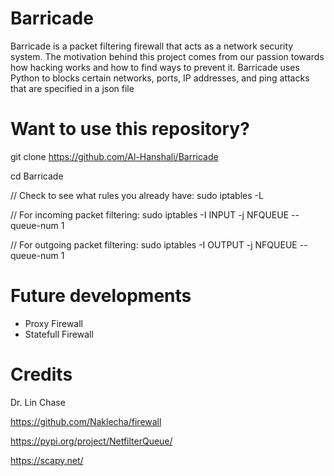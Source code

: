 # Barricade
Barricade is a packet filtering firewall that acts as a network security system.
The motivation behind this project comes from our passion towards how hacking works and how to find ways to prevent it.
Barricade uses Python to blocks certain networks, ports, IP addresses, and ping attacks that are specified in a json file

# Want to use this repository?
git clone https://github.com/Al-Hanshali/Barricade

cd Barricade

// Check to see what rules you already have: sudo iptables -L

// For incoming packet filtering: sudo iptables -I INPUT -j NFQUEUE --queue-num 1

// For outgoing packet filtering: sudo iptables -I OUTPUT -j NFQUEUE --queue-num 1

# Future developments
* Proxy Firewall
* Statefull Firewall


# Credits
Dr. Lin Chase

https://github.com/Naklecha/firewall

https://pypi.org/project/NetfilterQueue/

https://scapy.net/

